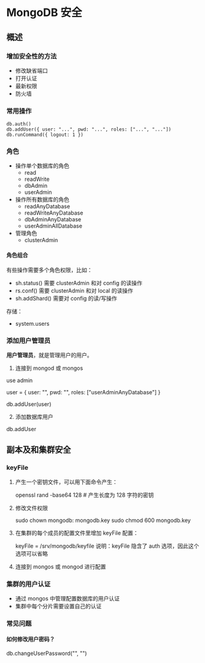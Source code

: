 MongoDB 安全
============

概述
----

### 增加安全性的方法

- 修改缺省端口
- 打开认证
- 最新权限
- 防火墙

### 常用操作

    db.auth()
    db.addUser({ user: "...", pwd: "...", roles: ["...", "..."])
    db.runCommand({ logout: 1 })

### 角色

- 操作单个数据库的角色
  - read
  - readWrite
  - dbAdmin
  - userAdmin
- 操作所有数据库的角色
  - readAnyDatabase
  - readWriteAnyDatabase
  - dbAdminAnyDatabase
  - userAdminAllDatabase
- 管理角色
  - clusterAdmin

#### 角色组合

有些操作需要多个角色权限，比如：

- sh.status()
  需要 clusterAdmin 和对 config 的读操作
- rs.conf()
  需要 clusterAdmin 和对 local 的读操作
- sh.addShard()
  需要对 config 的读/写操作

存储：

- system.users

### 添加用户管理员

**用户管理员**，就是管理用户的用户。

1. 连接到 mongod 或 mongos

use admin

user = {
    user: "<username>",
    pwd: "<password>",
    roles: ["userAdminAnyDatabase"]
}

db.addUser(user)

2. 添加数据库用户

db.addUser

副本及和集群安全
----------------

### keyFile

1. 产生一个密钥文件，可以用下面命令产生：

    openssl rand -base64 128        # 产生长度为 128 字符的密钥

1. 修改文件权限

    sudo chown mongodb\: mongodb.key
    sudo chmod 600 mongodb.key

1. 在集群的每个成员的配置文件里增加 keyFile 配置：

    keyFile = /srv/mongodb/keyfile
    说明：keyFile 隐含了 auth 选项，因此这个选项可以省略

1. 连接到 mongos 或 mongod 进行配置

### 集群的用户认证

- 通过 mongos 中管理配置数据库的用户认证
- 集群中每个分片需要设置自己的认证

### 常见问题

#### 如何修改用户密码？

db.changeUserPassword("<username>", "<newpassword>")

